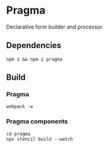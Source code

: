 # Pragma

Declarative form builder and processor.

## Dependencies

```
npm i && npm i pragma
```

## Build

### Pragma

```
webpack -w
```

### Pragma components

```
cd pragma
npx stencil build --watch
```
